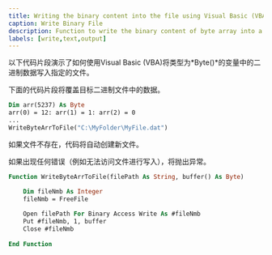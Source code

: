 ```yaml
---
title: Writing the binary content into the file using Visual Basic (VBA)
caption: Write Binary File
description: Function to write the binary content of byte array into a file using Visual Basic (VBA)
labels: [write,text,output]
---
```

以下代码片段演示了如何使用Visual Basic (VBA)将类型为*Byte()*的变量中的二进制数据写入指定的文件。

下面的代码片段将覆盖目标二进制文件中的数据。

~~~ vb
Dim arr(5237) As Byte
arr(0) = 12: arr(1) = 1: arr(2) = 0
...
WriteByteArrToFile("C:\MyFolder\MyFile.dat")
~~~

如果文件不存在，代码将自动创建新文件。

如果出现任何错误（例如无法访问文件进行写入），将抛出异常。

~~~ vb
Function WriteByteArrToFile(filePath As String, buffer() As Byte)

    Dim fileNmb As Integer
    fileNmb = FreeFile
    
    Open filePath For Binary Access Write As #fileNmb
    Put #fileNmb, 1, buffer
    Close #fileNmb
    
End Function
~~~

